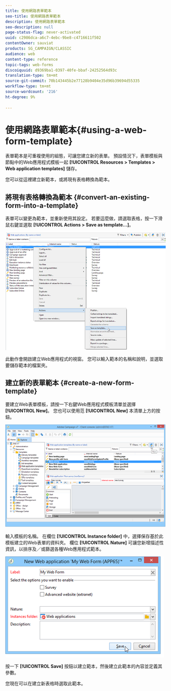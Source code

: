 ```yaml
---
title: 使用網路表單範本
seo-title: 使用網路表單範本
description: 使用網路表單範本
seo-description: null
page-status-flag: never-activated
uuid: c2986dca-a6c7-4ebc-9be8-c4716611f502
contentOwner: sauviat
products: SG_CAMPAIGN/CLASSIC
audience: web
content-type: reference
topic-tags: web-forms
discoiquuid: d9369ba1-0397-40fe-bbaf-24252564d93c
translation-type: tm+mt
source-git-commit: 70b143445b2e77128b9404e35d96b39694d55335
workflow-type: tm+mt
source-wordcount: '216'
ht-degree: 9%

---
```



# 使用網路表單範本{#using-a-web-form-template}

表單範本是可重複使用的組態，可讓您建立新的表單。 預設情況下，表單模板與節點中的Web應用程式模板一起 **[!UICONTROL Resources > Templates > Web application templates]** 儲存。

您可以從這裡建立新範本，或將現有表格轉換為範本。

## 將現有表格轉換為範本 {#convert-an-existing-form-into-a-template}

表單可以變更為範本，並重新使用其設定。 若要這麼做，請選取表格，按一下滑鼠右鍵並選取 **[!UICONTROL Actions > Save as template...]**。

![](assets/s_ncs_admin_survey_saveastemplate.png)

此動作會開啟建立Web應用程式的視窗。 您可以輸入範本的名稱和說明，並選取要儲存範本的檔案夾。

## 建立新的表單範本 {#create-a-new-form-template}

要建立Web表單模板，請按一下右鍵Web應用程式模板清單並選擇 **[!UICONTROL New]**。 您也可以使用范 **[!UICONTROL New]** 本清單上方的按鈕。

![](assets/s_ncs_admin_survey_createtemplate.png)

輸入模板的名稱。 在欄位 **[!UICONTROL Instance folder]** 中，選擇保存基於此模板建立的Web表單的資料夾。 欄位 **[!UICONTROL Nature]** 可讓您新增描述性資訊，以排序及／或篩選各種Web應用程式範本。

![](assets/s_ncs_admin_survey_createtemplate_details.png)

按一下 **[!UICONTROL Save]** 按鈕以建立範本，然後建立此範本的內容並定義其參數。

您現在可以在建立新表格時選取此範本。
